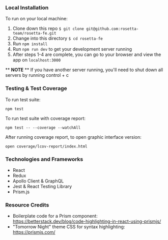 ### Local Installation

 To run on your local machine:
 1. Clone down this repo `$ git clone git@github.com:rosetta-team/rosetta-fe.git`
 2. Change into this directory `$ cd rosetta-fe`
 3. Run `npm install`
 4. Run `npm run dev` to get your development server running
 5. After steps 1-4 are complete, you can go to your browser and view the app on `localhost:3000`

** **NOTE** ** If you have another server running, you'll need to shut down all servers by running control + c

### Testing & Test Coverage

To run test suite:
```
npm test
```

To run test suite with coverage report:
```
npm test -- --coverage --watchAll
```

After running coverage report, to open graphic interface version:
```
open coverage/lcov-report/index.html
```

### Technologies and Frameworks

- React
- Redux
- Apollo Client & GraphQL
- Jest & React Testing Library
- Prism.js

### Resource Credits

 - Boilerplate code for a Prism component: https://betterstack.dev/blog/code-highlighting-in-react-using-prismjs/
 - "Tomorrow Night" theme CSS for syntax highlighting: https://prismjs.com/

